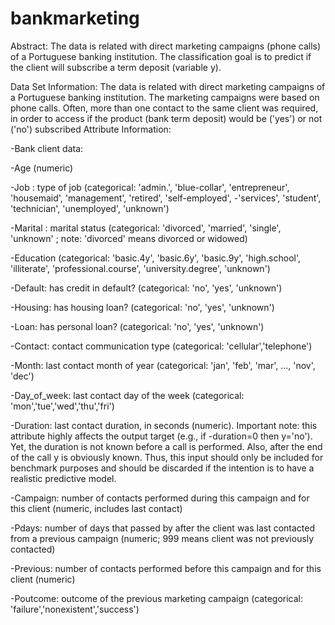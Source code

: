 # bankmarketing
Abstract: The data is related with direct marketing campaigns (phone calls) of a Portuguese banking institution. The classification goal is to predict if the client will subscribe a term deposit (variable y).

Data Set Information: The data is related with direct marketing campaigns of a Portuguese banking institution. The marketing campaigns were based on phone calls. Often, more than one contact to the same client was required, in order to access if the product (bank term deposit) would be ('yes') or not ('no') subscribed Attribute Information:

-Bank client data:

-Age (numeric)

-Job : type of job (categorical: 'admin.', 'blue-collar', 'entrepreneur', 'housemaid', 'management', 'retired', 'self-employed', -'services', 'student', 'technician', 'unemployed', 'unknown')

-Marital : marital status (categorical: 'divorced', 'married', 'single', 'unknown' ; note: 'divorced' means divorced or widowed)

-Education (categorical: 'basic.4y', 'basic.6y', 'basic.9y', 'high.school', 'illiterate', 'professional.course', 'university.degree', 'unknown')

-Default: has credit in default? (categorical: 'no', 'yes', 'unknown')

-Housing: has housing loan? (categorical: 'no', 'yes', 'unknown')

-Loan: has personal loan? (categorical: 'no', 'yes', 'unknown')

-Contact: contact communication type (categorical: 'cellular','telephone')

-Month: last contact month of year (categorical: 'jan', 'feb', 'mar', ..., 'nov', 'dec')

-Day_of_week: last contact day of the week (categorical: 'mon','tue','wed','thu','fri')

-Duration: last contact duration, in seconds (numeric). Important note: this attribute highly affects the output target (e.g., if -duration=0 then y='no'). Yet, the duration is not known before a call is performed. Also, after the end of the call y is obviously known. Thus, this input should only be included for benchmark purposes and should be discarded if the intention is to have a realistic predictive model.

-Campaign: number of contacts performed during this campaign and for this client (numeric, includes last contact)

-Pdays: number of days that passed by after the client was last contacted from a previous campaign (numeric; 999 means client was not previously contacted)

-Previous: number of contacts performed before this campaign and for this client (numeric)

-Poutcome: outcome of the previous marketing campaign (categorical: 'failure','nonexistent','success')
